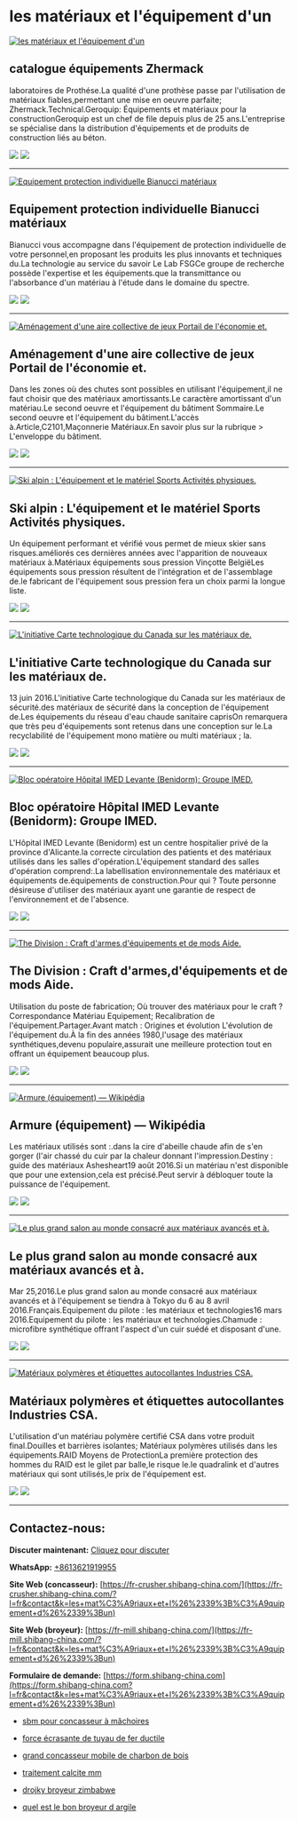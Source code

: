 # les matériaux et l&#39;équipement d&#39;un

<a href="https://swt.shibang-china.com/?l=fr&img&k=les+mat%C3%A9riaux+et+l%26%2339%3B%C3%A9quipement+d%26%2339%3Bun" target="_blank">![les matériaux et l&#39;équipement d&#39;un](http://static.shibang-china.com/all-800x300/533.jpg)</a>

## catalogue équipements Zhermack
laboratoires de Prothése.La qualité d&#39;une prothèse passe par l&#39;utilisation de matériaux fiables,permettant une mise en oeuvre parfaite; Zhermack.Technical.Geroquip: Équipements et matériaux pour la constructionGeroquip est un chef de file depuis plus de 25 ans.L&#39;entreprise se spécialise dans la distribution d&#39;équipements et de produits de construction liés au béton.


<a href="https://whatsapp.shibangsoft.com/WhatsApp.php" target="_blank" title="WhatsApp">![](http://static.shibang-china.com/icon/whatsapp.png)</a> <a href="https://swt.shibang-china.com/?l=fr&icon&k=les+mat%C3%A9riaux+et+l%26%2339%3B%C3%A9quipement+d%26%2339%3Bun" target="_blank">![](http://static.shibang-china.com/icon/chat-fr.png)</a>

---

<a href="https://swt.shibang-china.com/?l=fr&img&k=les+mat%C3%A9riaux+et+l%26%2339%3B%C3%A9quipement+d%26%2339%3Bun" target="_blank">![Equipement protection individuelle Bianucci matériaux](http://static.shibang-china.com/all-800x300/456.jpg)</a>

## Equipement protection individuelle Bianucci matériaux
Bianucci vous accompagne dans l&#39;équipement de protection individuelle de votre personnel,en proposant les produits les plus innovants et techniques du.La technologie au service du savoir Le Lab FSGCe groupe de recherche possède l&#39;expertise et les équipements.que la transmittance ou l&#39;absorbance d&#39;un matériau à l&#39;étude dans le domaine du spectre.


<a href="https://whatsapp.shibangsoft.com/WhatsApp.php" target="_blank" title="WhatsApp">![](http://static.shibang-china.com/icon/whatsapp.png)</a> <a href="https://swt.shibang-china.com/?l=fr&icon&k=les+mat%C3%A9riaux+et+l%26%2339%3B%C3%A9quipement+d%26%2339%3Bun" target="_blank">![](http://static.shibang-china.com/icon/chat-fr.png)</a>

---

<a href="https://swt.shibang-china.com/?l=fr&img&k=les+mat%C3%A9riaux+et+l%26%2339%3B%C3%A9quipement+d%26%2339%3Bun" target="_blank">![Aménagement d&#39;une aire collective de jeux Portail de l&#39;économie et.](http://static.shibang-china.com/all-800x300/743.jpg)</a>

## Aménagement d&#39;une aire collective de jeux Portail de l&#39;économie et.
Dans les zones où des chutes sont possibles en utilisant l&#39;équipement,il ne faut choisir que des matériaux amortissants.Le caractère amortissant d&#39;un matériau.Le second oeuvre et l&#39;équipement du bâtiment Sommaire.Le second oeuvre et l&#39;équipement du bâtiment.L&#39;accès à.Article,C2101,Maçonnerie Matériaux.En savoir plus sur la rubrique &gt; L&#39;enveloppe du bâtiment.


<a href="https://whatsapp.shibangsoft.com/WhatsApp.php" target="_blank" title="WhatsApp">![](http://static.shibang-china.com/icon/whatsapp.png)</a> <a href="https://swt.shibang-china.com/?l=fr&icon&k=les+mat%C3%A9riaux+et+l%26%2339%3B%C3%A9quipement+d%26%2339%3Bun" target="_blank">![](http://static.shibang-china.com/icon/chat-fr.png)</a>

---

<a href="https://swt.shibang-china.com/?l=fr&img&k=les+mat%C3%A9riaux+et+l%26%2339%3B%C3%A9quipement+d%26%2339%3Bun" target="_blank">![Ski alpin : L&#39;équipement et le matériel Sports Activités physiques.](http://static.shibang-china.com/all-800x300/1070.jpg)</a>

## Ski alpin : L&#39;équipement et le matériel Sports Activités physiques.
Un équipement performant et vérifié vous permet de mieux skier sans risques.améliorés ces dernières années avec l&#39;apparition de nouveaux matériaux à.Matériaux équipements sous pression Vinçotte BelgiëLes équipements sous pression résultent de l&#39;intégration et de l&#39;assemblage de.le fabricant de l&#39;équipement sous pression fera un choix parmi la longue liste.


<a href="https://whatsapp.shibangsoft.com/WhatsApp.php" target="_blank" title="WhatsApp">![](http://static.shibang-china.com/icon/whatsapp.png)</a> <a href="https://swt.shibang-china.com/?l=fr&icon&k=les+mat%C3%A9riaux+et+l%26%2339%3B%C3%A9quipement+d%26%2339%3Bun" target="_blank">![](http://static.shibang-china.com/icon/chat-fr.png)</a>

---

<a href="https://swt.shibang-china.com/?l=fr&img&k=les+mat%C3%A9riaux+et+l%26%2339%3B%C3%A9quipement+d%26%2339%3Bun" target="_blank">![L&#39;initiative Carte technologique du Canada sur les matériaux de.](http://static.shibang-china.com/all-800x300/737.jpg)</a>

## L&#39;initiative Carte technologique du Canada sur les matériaux de.
13 juin 2016.L&#39;initiative Carte technologique du Canada sur les matériaux de sécurité.des matériaux de sécurité dans la conception de l&#39;équipement de.Les équipements du réseau d&#39;eau chaude sanitaire caprisOn remarquera que très peu d&#39;équipements sont retenus dans une conception sur le.La recyclabilité de l&#39;équipement mono matière ou multi matériaux ; la.


<a href="https://whatsapp.shibangsoft.com/WhatsApp.php" target="_blank" title="WhatsApp">![](http://static.shibang-china.com/icon/whatsapp.png)</a> <a href="https://swt.shibang-china.com/?l=fr&icon&k=les+mat%C3%A9riaux+et+l%26%2339%3B%C3%A9quipement+d%26%2339%3Bun" target="_blank">![](http://static.shibang-china.com/icon/chat-fr.png)</a>

---

<a href="https://swt.shibang-china.com/?l=fr&img&k=les+mat%C3%A9riaux+et+l%26%2339%3B%C3%A9quipement+d%26%2339%3Bun" target="_blank">![Bloc opératoire Hôpital IMED Levante (Benidorm): Groupe IMED.](http://static.shibang-china.com/all-800x300/516.jpg)</a>

## Bloc opératoire Hôpital IMED Levante (Benidorm): Groupe IMED.
L&#39;Hôpital IMED Levante (Benidorm) est un centre hospitalier privé de la province d&#39;Alicante.la correcte circulation des patients et des matériaux utilisés dans les salles d&#39;opération.L&#39;équipement standard des salles d&#39;opération comprend:.La labellisation environnementale des matériaux et équipements de.équipements de construction.Pour qui ? Toute personne désireuse d&#39;utiliser des matériaux ayant une garantie de respect de l&#39;environnement et de l&#39;absence.


<a href="https://whatsapp.shibangsoft.com/WhatsApp.php" target="_blank" title="WhatsApp">![](http://static.shibang-china.com/icon/whatsapp.png)</a> <a href="https://swt.shibang-china.com/?l=fr&icon&k=les+mat%C3%A9riaux+et+l%26%2339%3B%C3%A9quipement+d%26%2339%3Bun" target="_blank">![](http://static.shibang-china.com/icon/chat-fr.png)</a>

---

<a href="https://swt.shibang-china.com/?l=fr&img&k=les+mat%C3%A9riaux+et+l%26%2339%3B%C3%A9quipement+d%26%2339%3Bun" target="_blank">![The Division : Craft d&#39;armes,d&#39;équipements et de mods Aide.](http://static.shibang-china.com/all-800x300/779.jpg)</a>

## The Division : Craft d&#39;armes,d&#39;équipements et de mods Aide.
Utilisation du poste de fabrication; Où trouver des matériaux pour le craft ? Correspondance Matériau Equipement; Recalibration de l&#39;équipement.Partager.Avant match : Origines et évolution L&#39;évolution de l&#39;équipement du.À la fin des années 1980,l&#39;usage des matériaux synthétiques,devenu populaire,assurait une meilleure protection tout en offrant un équipement beaucoup plus.


<a href="https://whatsapp.shibangsoft.com/WhatsApp.php" target="_blank" title="WhatsApp">![](http://static.shibang-china.com/icon/whatsapp.png)</a> <a href="https://swt.shibang-china.com/?l=fr&icon&k=les+mat%C3%A9riaux+et+l%26%2339%3B%C3%A9quipement+d%26%2339%3Bun" target="_blank">![](http://static.shibang-china.com/icon/chat-fr.png)</a>

---

<a href="https://swt.shibang-china.com/?l=fr&img&k=les+mat%C3%A9riaux+et+l%26%2339%3B%C3%A9quipement+d%26%2339%3Bun" target="_blank">![Armure (équipement) — Wikipédia](http://static.shibang-china.com/all-800x300/1431.jpg)</a>

## Armure (équipement) — Wikipédia
Les matériaux utilisés sont :.dans la cire d&#39;abeille chaude afin de s&#39;en gorger (l&#39;air chassé du cuir par la chaleur donnant l&#39;impression.Destiny : guide des matériaux Ashesheart19 août 2016.Si un matériau n&#39;est disponible que pour une extension,cela est précisé.Peut servir à débloquer toute la puissance de l&#39;équipement.


<a href="https://whatsapp.shibangsoft.com/WhatsApp.php" target="_blank" title="WhatsApp">![](http://static.shibang-china.com/icon/whatsapp.png)</a> <a href="https://swt.shibang-china.com/?l=fr&icon&k=les+mat%C3%A9riaux+et+l%26%2339%3B%C3%A9quipement+d%26%2339%3Bun" target="_blank">![](http://static.shibang-china.com/icon/chat-fr.png)</a>

---

<a href="https://swt.shibang-china.com/?l=fr&img&k=les+mat%C3%A9riaux+et+l%26%2339%3B%C3%A9quipement+d%26%2339%3Bun" target="_blank">![Le plus grand salon au monde consacré aux matériaux avancés et à.](http://static.shibang-china.com/all-800x300/760.jpg)</a>

## Le plus grand salon au monde consacré aux matériaux avancés et à.
Mar 25,2016.Le plus grand salon au monde consacré aux matériaux avancés et à l&#39;équipement se tiendra à Tokyo du 6 au 8 avril 2016.Français.Equipement du pilote : les matériaux et technologies16 mars 2016.Equipement du pilote : les matériaux et technologies.Chamude : microfibre synthétique offrant l&#39;aspect d&#39;un cuir suédé et disposant d&#39;une.


<a href="https://whatsapp.shibangsoft.com/WhatsApp.php" target="_blank" title="WhatsApp">![](http://static.shibang-china.com/icon/whatsapp.png)</a> <a href="https://swt.shibang-china.com/?l=fr&icon&k=les+mat%C3%A9riaux+et+l%26%2339%3B%C3%A9quipement+d%26%2339%3Bun" target="_blank">![](http://static.shibang-china.com/icon/chat-fr.png)</a>

---

<a href="https://swt.shibang-china.com/?l=fr&img&k=les+mat%C3%A9riaux+et+l%26%2339%3B%C3%A9quipement+d%26%2339%3Bun" target="_blank">![Matériaux polymères et étiquettes autocollantes Industries CSA.](http://static.shibang-china.com/all-800x300/854.jpg)</a>

## Matériaux polymères et étiquettes autocollantes Industries CSA.
L&#39;utilisation d&#39;un matériau polymère certifié CSA dans votre produit final.Douilles et barrières isolantes; Matériaux polymères utilisés dans les équipements.RAID Moyens de ProtectionLa première protection des hommes du RAID est le gilet par balle,le risque le.le quadralink et d&#39;autres matériaux qui sont utilisés,le prix de l&#39;équipement est.


<a href="https://whatsapp.shibangsoft.com/WhatsApp.php" target="_blank" title="WhatsApp">![](http://static.shibang-china.com/icon/whatsapp.png)</a> <a href="https://swt.shibang-china.com/?l=fr&icon&k=les+mat%C3%A9riaux+et+l%26%2339%3B%C3%A9quipement+d%26%2339%3Bun" target="_blank">![](http://static.shibang-china.com/icon/chat-fr.png)</a>

---
## Contactez-nous:

**Discuter maintenant:** [Cliquez pour discuter](https://swt.shibang-china.com?l=fr&contact&k=les+mat%C3%A9riaux+et+l%26%2339%3B%C3%A9quipement+d%26%2339%3Bun)

**WhatsApp:**  [+8613621919955](https://whatsapp.shibangsoft.com/WhatsApp.php)

**Site Web (concasseur):** [https://fr-crusher.shibang-china.com/](https://fr-crusher.shibang-china.com/?l=fr&contact&k=les+mat%C3%A9riaux+et+l%26%2339%3B%C3%A9quipement+d%26%2339%3Bun)

**Site Web (broyeur):** [https://fr-mill.shibang-china.com/](https://fr-mill.shibang-china.com/?l=fr&contact&k=les+mat%C3%A9riaux+et+l%26%2339%3B%C3%A9quipement+d%26%2339%3Bun)

**Formulaire de demande:** [https://form.shibang-china.com](https://form.shibang-china.com?l=fr&contact&k=les+mat%C3%A9riaux+et+l%26%2339%3B%C3%A9quipement+d%26%2339%3Bun)

* [sbm pour concasseur à mâchoires](../44/sbm%20pour%20concasseur%20%C3%A0%20m%C3%A2choires.md)

* [force écrasante de tuyau de fer ductile](../46/force%20%C3%A9crasante%20de%20tuyau%20de%20fer%20ductile.md)

* [grand concasseur mobile de charbon de bois](../43/grand%20concasseur%20mobile%20de%20charbon%20de%20bois.md)

* [traitement calcite mm](../46/traitement%20calcite%20mm.md)

* [drojky broyeur zimbabwe](../55/drojky%20broyeur%20zimbabwe.md)

* [quel est le bon broyeur d argile](../43/quel%20est%20le%20bon%20broyeur%20d%20argile.md)